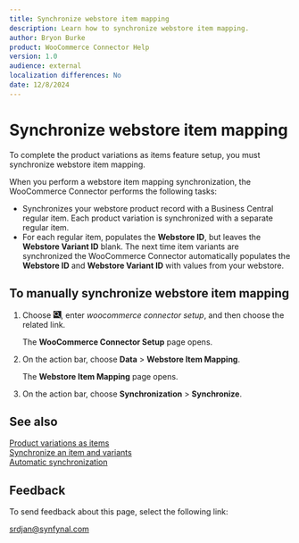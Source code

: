 ```yaml
---
title: Synchronize webstore item mapping
description: Learn how to synchronize webstore item mapping.
author: Bryon Burke
product: WooCommerce Connector Help
version: 1.0
audience: external
localization differences: No
date: 12/8/2024
---
```


<!-- markdownlint-disable MD006 MD007 MD009 MD024 MD025 MD033 -->
<!--// cspell:ignore  markdownlint allowfullscreen keyframes webstore woocommerce -->

# Synchronize webstore item mapping

To complete the product variations as items feature setup, you must synchronize webstore item mapping.

When you perform a webstore item mapping synchronization, the WooCommerce Connector performs the following tasks:

- Synchronizes your webstore product record with a Business Central regular item. Each product variation is synchronized with a separate regular item.
- For each regular item, populates the <b>Webstore ID</b>, but leaves the <b>Webstore Variant ID</b> blank. The next time item variants are synchronized the WooCommerce Connector automatically populates the <b>Webstore ID</b> and <b>Webstore Variant ID</b> with values from your webstore.

## To manually synchronize webstore item mapping

1. Choose ![Lightbulb that opens the Tell Me feature.](media/ui-search/search_small.png "Tell me what you want to do"), enter <i>woocommerce connector setup</i>, and then choose the related link.

   The <b>WooCommerce Connector Setup</b> page opens.

1. On the action bar, choose <b>Data</b> > <b>Webstore Item Mapping</b>.

   The <b>Webstore Item Mapping</b> page opens.

1. On the action bar, choose <b>Synchronization</b> > <b>Synchronize</b>.

## See also

[Product variations as items](product-variations-as-items.md)  
[Synchronize an item and variants](synchronize-item-variants.md)  
[Automatic synchronization](automatic-synchronization.md)  

## Feedback

To send feedback about this page, select the following link:

[srdjan@synfynal.com](mailto:srdjan@synfynal.com?subject=Documentation%20Feedback%20Product%20Docs:%20synchronize-webstore-item-mapping)
